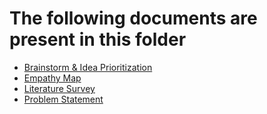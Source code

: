 # The following documents are present in this folder
- [Brainstorm & Idea Prioritization](https://github.com/IBM-EPBL/IBM-Project-7793-1658899472/blob/main/Project%20Designing%20%26%20Planning/Ideation%20Phase/Brainstorm%20and%20idea%20prioritization.pdf)
- [Empathy Map](https://github.com/IBM-EPBL/IBM-Project-7793-1658899472/blob/main/Project%20Designing%20%26%20Planning/Ideation%20Phase/Empathy%20Map.pdf)
- [Literature Survey](https://github.com/IBM-EPBL/IBM-Project-7793-1658899472/blob/main/Project%20Designing%20%26%20Planning/Ideation%20Phase/Literature%20Survey.pdf)
- [Problem Statement](https://github.com/IBM-EPBL/IBM-Project-7793-1658899472/blob/main/Project%20Designing%20%26%20Planning/Ideation%20Phase/Problem%20Statement.pdf)
